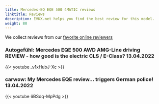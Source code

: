 ```yaml
---
title: Mercedes-EQ EQE 500 4MATIC reviews
linktitle: Reviews
description: EVKX.net helps you find the best review for this model. 
weight: 80
---
```

We collect reviews from our [favorite online reviewers](/guides/evreviewers/)

### Autogefühl: Mercedes EQE 500 AWD AMG-Line driving REVIEW - how good is the electric CLS / E-Class? 13.04.2022

{{< youtube _v1xHubJ-Xc >}}

### carwow: My Mercedes EQE review... triggers German police! 13.04.2022

{{< youtube 6BSdq-MpPdg >}}

